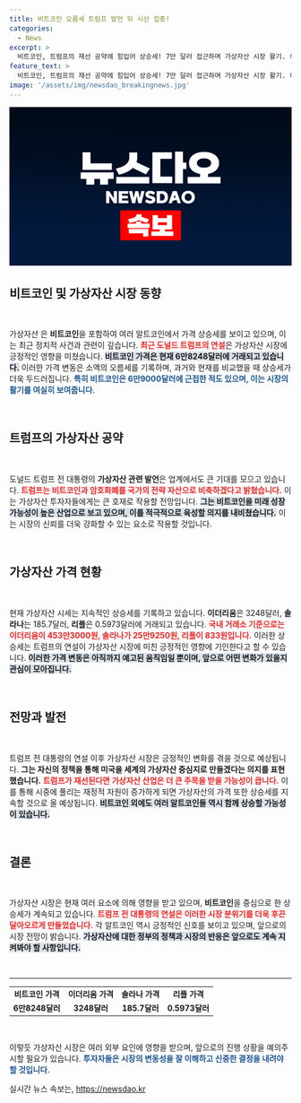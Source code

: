 ```yaml
---
title: 비트코인 오름세 트럼프 발언 뒤 시선 집중!
categories:
  - News
excerpt: >
  비트코인, 트럼프의 재선 공약에 힘입어 상승세! 7만 달러 접근하며 가상자산 시장 활기. 이더리움·솔라나·리플도 동반 상승 중. 트럼프의 가상자산 혁신 계획은 과연?
feature_text: >
  비트코인, 트럼프의 재선 공약에 힘입어 상승세! 7만 달러 접근하며 가상자산 시장 활기. 이더리움·솔라나·리플도 동반 상승 중. 트럼프의 가상자산 혁신 계획은 과연?
image: '/assets/img/newsdao_breakingnews.jpg'
---
```


<p><img src="/assets/img/newsdao_breakingnews.jpg" alt="bookingtag 속보" /></p>

<h2 data-ke-size="size26">비트코인 및 가상자산 시장 동향</h2>

<p data-ke-size="size16">&nbsp;</p>

<p>가상자산 은 <b>비트코인</b>을 포함하여 여러 알트코인에서 가격 상승세를 보이고 있으며, 이는 최근 정치적 사건과 관련이 깊습니다. <b><span style="color: #ee2323;">최근 도널드 트럼프의 연설</span></b>은 가상자산 시장에 긍정적인 영향을 미쳤습니다. <b><span style="background-color: #21538527;">비트코인 가격은 현재 6만8248달러에 거래되고 있습니다.</span></b> 이러한 가격 변동은 소액의 오름세를 기록하며, 과거와 현재를 비교했을 때 상승세가 더욱 두드러집니다. <b><span style="color: #1a5490;">특히 비트코인은 6만9000달러에 근접한 적도 있으며, 이는 시장의 활기를 여실히 보여줍니다.</span></b> </p>

<p data-ke-size="size16">&nbsp;</p>

<h2 data-ke-size="size26">트럼프의 가상자산 공약</h2>

<p data-ke-size="size16">&nbsp;</p>

<p>도널드 트럼프 전 대통령의 <b>가상자산 관련 발언</b>은 업계에서도 큰 기대를 모으고 있습니다. <b><span style="color: #ee2323;">트럼프는 비트코인과 암호화폐를 국가의 전략 자산으로 비축하겠다고 밝혔습니다.</span></b> 이는 가상자산 투자자들에게는 큰 호재로 작용할 전망입니다. <b><span style="background-color: #21538527;">그는 비트코인을 미래 성장 가능성이 높은 산업으로 보고 있으며, 이를 적극적으로 육성할 의지를 내비쳤습니다.</span></b> 이는 시장의 신뢰를 더욱 강화할 수 있는 요소로 작용할 것입니다. </p>

<p data-ke-size="size16">&nbsp;</p>

<h2 data-ke-size="size26">가상자산 가격 현황</h2>

<p data-ke-size="size16">&nbsp;</p>

<p>현재 가상자산 시세는 지속적인 상승세를 기록하고 있습니다. <b>이더리움</b>은 3248달러, <b>솔라나</b>는 185.7달러, <b>리플</b>은 0.5973달러에 거래되고 있습니다. <b><span style="color: #ee2323;">국내 거래소 기준으로는 이더리움이 453만3000원, 솔라나가 25만9250원, 리플이 833원입니다.</span></b> 이러한 상승세는 트럼프의 연설이 가상자산 시장에 미친 긍정적인 영향에 기인한다고 할 수 있습니다. <b><span style="background-color: #21538527;">이러한 가격 변동은 아직까지 예고된 움직임일 뿐이며, 앞으로 어떤 변화가 있을지 관심이 모아집니다.</span></b></p>

<p data-ke-size="size16">&nbsp;</p>

<h2 data-ke-size="size26">전망과 발전</h2>

<p data-ke-size="size16">&nbsp;</p>

<p>트럼프 전 대통령의 연설 이후 가상자산 시장은 긍정적인 변화를 겪을 것으로 예상됩니다. <b>그는 자신의 정책을 통해 미국을 세계의 가상자산 중심지로 만들겠다는 의지를 표현했습니다.</b> <b><span style="color: #ee2323;">트럼프가 재선된다면 가상자산 산업은 더 큰 주목을 받을 가능성이 큽니다.</span></b> 이를 통해 시중에 풀리는 재정적 자원이 증가하게 되면 가상자산의 가격 또한 상승세를 지속할 것으로 올 예상됩니다. <b><span style="background-color: #21538527;">비트코인 외에도 여러 알트코인들 역시 함께 상승할 가능성이 있습니다.</span></b> </p>

<p data-ke-size="size16">&nbsp;</p>

<h2 data-ke-size="size26">결론</h2>

<p data-ke-size="size16">&nbsp;</p>

<p>가상자산 시장은 현재 여러 요소에 의해 영향을 받고 있으며, <b>비트코인</b>을 중심으로 한 상승세가 계속되고 있습니다. <b><span style="color: #ee2323;">트럼프 전 대통령의 연설은 이러한 시장 분위기를 더욱 후끈 달아오르게 만들었습니다.</span></b> 각 알트코인 역시 긍정적인 신호를 보이고 있으며, 앞으로의 시장 전망이 밝습니다. <b><span style="background-color: #21538527;">가상자산에 대한 정부의 정책과 시장의 반응은 앞으로도 계속 지켜봐야 할 사항입니다.</span></b> </p>

<p data-ke-size="size16">&nbsp;</p> 

<hr> 

<table style="width: 100%; border-collapse: collapse;">
<tr>
<td style="text-align: center; height: 17px;"><b>비트코인 가격</b></td>
<td style="text-align: center; height: 17px;"><b>이더리움 가격</b></td>
<td style="text-align: center; height: 17px;"><b>솔라나 가격</b></td>
<td style="text-align: center; height: 17px;"><b>리플 가격</b></td>
</tr>
<tr>
<td style="text-align: center; height: 17px;"><b>6만8248달러</b></td>
<td style="text-align: center; height: 17px;"><b>3248달러</b></td>
<td style="text-align: center; height: 17px;"><b>185.7달러</b></td>
<td style="text-align: center; height: 17px;"><b>0.5973달러</b></td>
</tr>
</table>

<p data-ke-size="size16">&nbsp;</p> 

<p>이렇듯 가상자산 시장은 여러 외부 요인에 영향을 받으며, 앞으로의 진행 상황을 예의주시할 필요가 있습니다. <b><span style="color: #1a5490;">투자자들은 시장의 변동성을 잘 이해하고 신중한 결정을 내려야 할 것입니다.</span></b></p>
실시간 뉴스 속보는, <a href="https://newsdao.kr" rel="dofollow">https://newsdao.kr</a>


